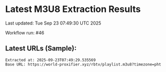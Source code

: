# Latest M3U8 Extraction Results

Last updated: Tue Sep 23 07:49:30 UTC 2025

Workflow run: #46

## Latest URLs (Sample):
```
Extracted at: 2025-09-23T07:49:29.535569
Base URL: https://world-proxifier.xyz/rbtv/playlist.m3u8?timezone=pht

```
